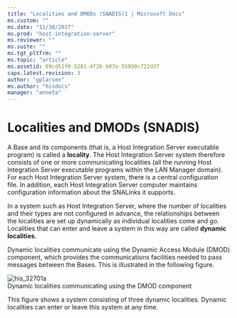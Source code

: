 ```yaml
---
title: "Localities and DMODs (SNADIS)1 | Microsoft Docs"
ms.custom: ""
ms.date: "11/30/2017"
ms.prod: "host-integration-server"
ms.reviewer: ""
ms.suite: ""
ms.tgt_pltfrm: ""
ms.topic: "article"
ms.assetid: 69cd51f0-5281-4f26-b07e-55950c722d37
caps.latest.revision: 3
author: "gplarsen"
ms.author: "hisdocs"
manager: "anneta"
---
```

# Localities and DMODs (SNADIS)
A Base and its components (that is, a Host Integration Server executable program) is called a **locality**. The Host Integration Server system therefore consists of one or more communicating localities (all the running Host Integration Server executable programs within the LAN Manager domain). For each Host Integration Server system, there is a central configuration file. In addition, each Host Integration Server computer maintains configuration information about the SNALinks it supports.  
  
 In a system such as Host Integration Server, where the number of localities and their types are not configured in advance, the relationships between the localities are set up dynamically as individual localities come and go. Localities that can enter and leave a system in this way are called **dynamic localities**.  
  
 Dynamic localities communicate using the Dynamic Access Module (DMOD) component, which provides the communications facilities needed to pass messages between the Bases. This is illustrated in the following figure.  
  
 ![](../core/media/his-32701a.gif "his_32701a")  
Dynamic localities communicating using the DMOD component  
  
 This figure shows a system consisting of three dynamic localities. Dynamic localities can enter or leave this system at any time.